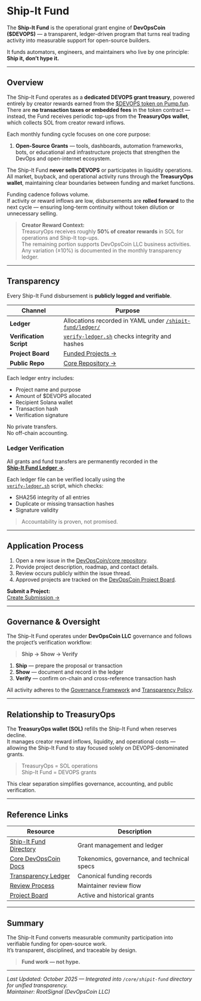 # Ship-It Fund

The **Ship-It Fund** is the operational grant engine of **DevOpsCoin ($DEVOPS)** — a transparent, ledger-driven program that turns real trading activity into measurable support for open-source builders.

It funds automators, engineers, and maintainers who live by one principle: **Ship it, don’t hype it.**

---

## Overview

The Ship-It Fund operates as a **dedicated DEVOPS grant treasury**, powered entirely by creator rewards earned from the [$DEVOPS token on Pump.fun](https://pump.fun/).  
There are **no transaction taxes or embedded fees** in the token contract — instead, the Fund receives periodic top-ups from the **TreasuryOps wallet**, which collects SOL from creator reward inflows.

Each monthly funding cycle focuses on one core purpose:

1. **Open-Source Grants** — tools, dashboards, automation frameworks, bots, or educational and infrastructure projects that strengthen the DevOps and open-internet ecosystem.

The Ship-It Fund **never sells DEVOPS** or participates in liquidity operations.  
All market, buyback, and operational activity runs through the **TreasuryOps wallet**, maintaining clear boundaries between funding and market functions.

Funding cadence follows volume.  
If activity or reward inflows are low, disbursements are **rolled forward** to the next cycle — ensuring long-term continuity without token dilution or unnecessary selling.

> **Creator Reward Context:**  
> TreasuryOps receives roughly **50% of creator rewards** in SOL for operations and Ship-It top-ups.  
> The remaining portion supports DevOpsCoin LLC business activities.  
> Any variation (±10%) is documented in the monthly transparency ledger.

---

## Transparency

Every Ship-It Fund disbursement is **publicly logged and verifiable**.

| Channel                 | Purpose                                                                                     |
| ----------------------- | ------------------------------------------------------------------------------------------- |
| **Ledger**              | Allocations recorded in YAML under [`/shipit-fund/ledger/`](../../shipit-fund/ledger/)      |
| **Verification Script** | [`verify-ledger.sh`](../../shipit-fund/ledger/verify-ledger.sh) checks integrity and hashes |
| **Project Board**       | [Funded Projects →](https://github.com/orgs/DevOpsCoin/projects/1)                          |
| **Public Repo**         | [Core Repository →](https://github.com/DevOpsCoin/core)                                     |

Each ledger entry includes:

- Project name and purpose
- Amount of $DEVOPS allocated
- Recipient Solana wallet
- Transaction hash
- Verification signature

No private transfers.  
No off-chain accounting.

### Ledger Verification

All grants and fund transfers are permanently recorded in the  
[**Ship-It Fund Ledger →**](../../shipit-fund/ledger/).

Each ledger file can be verified locally using the  
[`verify-ledger.sh`](../../shipit-fund/ledger/verify-ledger.sh) script, which checks:

- SHA256 integrity of all entries
- Duplicate or missing transaction hashes
- Signature validity

> Accountability is proven, not promised.

---

## Application Process

1. Open a new issue in the [DevOpsCoin/core repository](https://github.com/DevOpsCoin/core/issues/new?assignees=&labels=shipit-fund,submission&template=shipit_fund_project_submission.yml).
2. Provide project description, roadmap, and contact details.
3. Review occurs publicly within the issue thread.
4. Approved projects are tracked on the [DevOpsCoin Project Board](https://github.com/orgs/DevOpsCoin/projects/1).

**Submit a Project:**  
[Create Submission →](https://github.com/DevOpsCoin/core/issues/new?assignees=&labels=shipit-fund,submission&template=project_submission.yml)

---

## Governance & Oversight

The Ship-It Fund operates under **DevOpsCoin LLC** governance and follows the project’s verification workflow:

> **Ship → Show → Verify**

1. **Ship** — prepare the proposal or transaction
2. **Show** — document and record in the ledger
3. **Verify** — confirm on-chain and cross-reference transaction hash

All activity adheres to the [Governance Framework](../operations/GOVERNANCE.md) and [Transparency Policy](../operations/TRANSPARENCY.md).

---

## Relationship to TreasuryOps

The **TreasuryOps wallet (SOL)** refills the Ship-It Fund when reserves decline.  
It manages creator reward inflows, liquidity, and operational costs — allowing the Ship-It Fund to stay focused solely on DEVOPS-denominated grants.

> TreasuryOps = SOL operations  
> Ship-It Fund = DEVOPS grants

This clear separation simplifies governance, accounting, and public verification.

---

## Reference Links

| Resource                                                       | Description                                 |
| -------------------------------------------------------------- | ------------------------------------------- |
| [Ship-It Fund Directory](../../shipit-fund/)                   | Grant management and ledger                 |
| [Core DevOpsCoin Docs](../README.md)                           | Tokenomics, governance, and technical specs |
| [Transparency Ledger](../../shipit-fund/ledger/)               | Canonical funding records                   |
| [Review Process](../../shipit-fund/docs/REVIEW_PROCESS.md)     | Maintainer review flow                      |
| [Project Board](https://github.com/orgs/DevOpsCoin/projects/1) | Active and historical grants                |

---

## Summary

The Ship-It Fund converts measurable community participation into verifiable funding for open-source work.  
It’s transparent, disciplined, and traceable by design.

> **Fund work — not hype.**

---

_Last Updated: October 2025 — Integrated into `/core/shipit-fund` directory for unified transparency._  
_Maintainer: RootSignal (DevOpsCoin LLC)_
